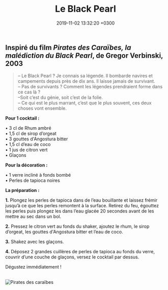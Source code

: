 ﻿---
layout: post
title: Le Black Pearl
date: 2019-11-02 13:32:20 +0300
description: You’ll find this post in your `_posts` directory. Go ahead and edit it and re-build the site to see your changes. # Add post description (optional)
img: black-pearl-v2.png # Add image post (optional)
imgmini : black-pearl-v2-mini.png
tags: [Pirates des Caraïbes]
author: # Add name author (optional)
---
## Inspiré du film *Pirates des Caraïbes, la malédiction du Black Pearl*, de Gregor Verbinski, 2003

>&ndash; Le Black Pearl ? Je connais sa légende. Il bombarde navires et campements depuis près de dix ans. ll laisse jamais de survivant. <br>
>&ndash; Pas de survivants ? Comment les légendes prendraient forme dans ce cas là ? <br>
>&ndash;Soit c’est du génie, soit c’est de la folie. <br>
>&ndash; Ce qui est le plus marrant, c’est que le plus souvent, ces deux choses vont ensemble. <br>


**Pour 1 cocktail :**

• 3 cl de Rhum ambré <br>
• 1,5 cl de sirop d’orgeat <br>
• 3 gouttes d'Angostura bitter  <br>
• 1,5 cl d’eau de coco <br>
• 1 jus de citron vert <br>
• Glaçons <br>

**Pour la décoration :**

• 1 verre incliné à fonds bombé <br>
• Perles de tapioca noires <br>

**La préparation :**
 
**1.** Plongez les perles de tapioca dans de l’eau bouillante et laissez frémir jusqu’à ce que les perles remontent à la surface. Retirez du feu, égouttez les perles puis plongez les dans l’eau glacée 20 secondes avant de les mettre au sec dans un bol. 

**2.** Pressez le citron vert au fonds du shaker, ajoutez le rhum, le sirop d’orgeat, les gouttes d'Angostura bitter et l’eau de coco.  

**3.** Shakez avec les glaçons. 

**4.** Déposez 2 grandes cuillères de perles de tapioca au fonds du verre, couvrir d’une couche de glaçons, versez le cocktail par dessus. 

Dégustez immédiatement ! <br><br>

![Pirates des caraïbes]({{site.baseurl}}/assets/img/pirate.jpg)
